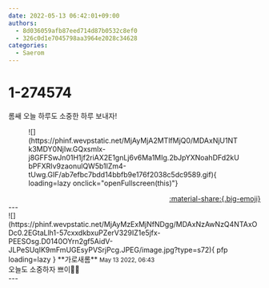 ```yaml
---
date: 2022-05-13 06:42:01+09:00
authors:
  - 8d036059afb87eed714d87b0532c8ef0
  - 326c0d1e7045798aa3964e2028c34628
categories:
  - Saerom
---
```


# 1-274574

<div class="post-container" markdown="1">
<div class="content-container md-sidebar__scrollwrap" markdown="1">

롬쌔 오늘 하루도 소중한 하루 보내자!
<figure markdown="1">
![](https://phinf.wevpstatic.net/MjAyMjA2MTlfMjQ0/MDAxNjU1NTk3MDY0NjIw.GQxsmlx-j8GFFSwJn01H1jf2riAX2E1gnLj6v6Ma1MIg.2bJpYXNoahDFd2kUbPFXRIv9zaonulQW5b1IZm4-tUwg.GIF/ab7efbc7bdd14bbfb9e176f2038c5dc9589.gif){ loading=lazy onclick="openFullscreen(this)"}
</figure>


</div>
</div>

<div style="text-align: right;" markdown="1">
<a href="https://weverse.io/fromis9/fanpost/1-274574" style="text-align: right;">:material-share:{.big-emoji}</a>
</div>
---

<div class="comments-container md-sidebar__scrollwrap" markdown="1">
<div class="comment" markdown="1">
<div class='id-container' markdown="1">
![](https://phinf.wevpstatic.net/MjAyMzExMjNfNDgg/MDAxNzAwNzQ4NTAxODc0.2EGtaLlh1-57cxxdkbxuPZerV329IZ1e5jfx-PEESOsg.D0140OYrn2gf5AidV-JLPeSUqIK9mFmUGEsyPVSrjPcg.JPEG/image.jpg?type=s72){ pfp loading=lazy }
**<span class="artist">가로새롬</span>** <small>May 13 2022, 06:43</small><br>
</div>
<div class='comment-body' markdown="1">
오늘도 소중하자 쁘이✌🏻
</div>
</div>
</div>
---
